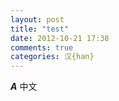 ```yaml
---
layout: post
title: "test"
date: 2012-10-21 17:38
comments: true
categories: 汉{han}
---
```


***A***
中文
